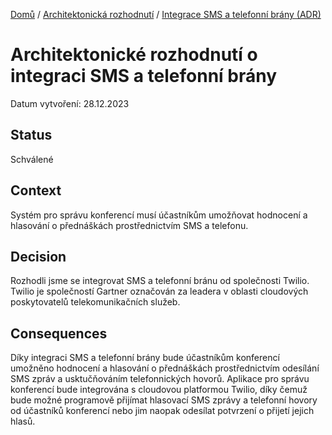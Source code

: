[Domů](/README.md) / [Architektonická rozhodnutí](/ADR/README.md) / [Integrace SMS a telefonní brány (ADR)](/ADR/integrace-sms-telefonni-brany.md)

# Architektonické rozhodnutí o integraci SMS a telefonní brány

Datum vytvoření: 28.12.2023

## Status
Schválené

## Context
Systém pro správu konferencí musí účastníkům umožňovat hodnocení a hlasování o přednáškách prostřednictvím SMS a telefonu.

## Decision
Rozhodli jsme se integrovat SMS a telefonní bránu od společnosti Twilio. Twilio je společností Gartner označován za leadera v oblasti cloudových poskytovatelů telekomunikačních služeb. 

## Consequences 
Díky integraci SMS a telefonní brány bude účastníkům konferencí umožněno hodnocení a hlasování o přednáškách prostřednictvím odesílání SMS zpráv a usktučňováním telefonnických hovorů. Aplikace pro správu konferencí bude integrována s cloudovou platformou Twilio, díky čemuž bude možné programově přijímat hlasovací SMS zprávy a telefonní hovory od účastníků konferencí nebo jim naopak odesílat potvrzení o přijetí jejich hlasů.

